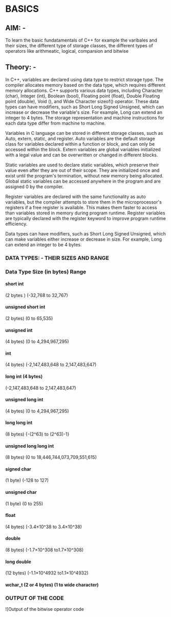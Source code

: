 # BASICS

## AIM: -
To learn the basic fundatamentals of C++ for example the varibales and their sizes, the different type of storage classes, the different types of operators like arithmeatic, logical, comparsion and bitwise

## Theory: -

In C++, variables are declared using data type to restrict storage type. The compiler allocates memory based on the data type, which requires different memory allocations. C++ supports various data types, including Character (char), Integer (int), Boolean (bool), Floating point (float), Double Floating point (double), Void (), and Wide Character sizeof() operator. These data types can have modifiers, such as Short Long Signed Unsigned, which can increase or decrease the variable's size. For example, Long can extend an integer to 4 bytes. The storage representation and machine instructions for each data type differ from machine to machine. 

Variables in C language can be stored in different storage classes, such as Auto, extern, static, and register. Auto variables are the default storage class for variables declared within a function or block, and can only be accessed within the block. Extern variables are global variables initialized with a legal value and can be overwritten or changed in different blocks.

Static variables are used to declare static variables, which preserve their value even after they are out of their scope. They are initialized once and exist until the program's termination, without new memory being allocated. Global static variables can be accessed anywhere in the program and are assigned 0 by the compiler.

Register variables are declared with the same functionality as auto variables, but the compiler attempts to store them in the microprocessor's registers if a free register is available. This makes them faster to access than variables stored in memory during program runtime. Register variables are typically declared with the register keyword to improve program runtime efficiency.

Data types can have modifiers, such as Short Long Signed Unsigned, which can make variables either increase or decrease in size. For example, Long can extend an integer to be 4 bytes.


### DATA TYPES: - THEIR SIZES AND RANGE 
### Data Type	Size (in bytes)	Range
#### short int
(2 bytes )	(-32,768 to 32,767)
#### unsigned short int 
(2 bytes) 	(0 to 65,535)
#### unsigned int
(4 bytes) 	(0 to 4,294,967,295)
#### int
(4 bytes)	(-2,147,483,648 to 2,147,483,647)
#### long int (4 bytes)
(-2,147,483,648 to 2,147,483,647)
#### unsigned long int
(4 bytes)  (0 to 4,294,967,295)
#### long long int
(8 bytes) {-(2^63) to (2^63)-1}
#### unsigned long long int
(8 bytes)	(0 to 18,446,744,073,709,551,615)
#### signed char
(1 byte)	(-128 to 127)
#### unsigned char
(1 byte) 	(0 to 255)
#### float
(4 bytes)	(-3.4×10^38 to 3.4×10^38)
#### double
(8 bytes) (-1.7×10^308 to1.7×10^308)
#### long double
(12 bytes)	(-1.1×10^4932 to1.1×10^4932)
#### wchar_t (2 or 4 bytes)	(1 to wide character)

### OUTPUT OF THE CODE
![Output of the bitwise operator code
